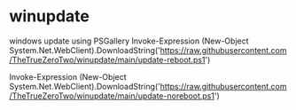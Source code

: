 # winupdate
windows update using PSGallery
Invoke-Expression (New-Object System.Net.WebClient).DownloadString('https://raw.githubusercontent.com/TheTrueZeroTwo/winupdate/main/update-reboot.ps1')

Invoke-Expression (New-Object System.Net.WebClient).DownloadString('https://raw.githubusercontent.com/TheTrueZeroTwo/winupdate/main/update-noreboot.ps1')
